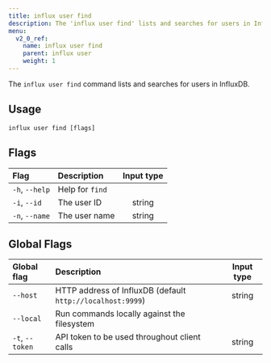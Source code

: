 ```yaml
---
title: influx user find
description: The 'influx user find' lists and searches for users in InfluxDB.
menu:
  v2_0_ref:
    name: influx user find
    parent: influx user
    weight: 1
---
```


The `influx user find` command lists and searches for users in InfluxDB.

## Usage
```
influx user find [flags]
```

## Flags
| Flag           | Description     | Input type  |
|:----           |:-----------     |:----------: |
| `-h`, `--help` | Help for `find` |             |
| `-i`, `--id`   | The user ID     | string      |
| `-n`, `--name` | The user name   | string      |

## Global Flags
| Global flag     | Description                                                | Input type |
|:-----------     |:-----------                                                |:----------:|
| `--host`        | HTTP address of InfluxDB (default `http://localhost:9999`) | string     |
| `--local`       | Run commands locally against the filesystem                |            |
| `-t`, `--token` | API token to be used throughout client calls               | string     |

